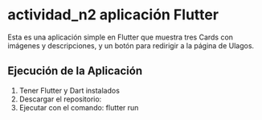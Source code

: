 # actividad_n2 aplicación Flutter

Esta es una aplicación simple en Flutter que muestra tres Cards con imágenes y descripciones, y un botón para redirigir a la página de Ulagos.

## Ejecución de la Aplicación

1. Tener Flutter y Dart instalados 
2. Descargar el repositorio:
3. Ejecutar con el comando: flutter run